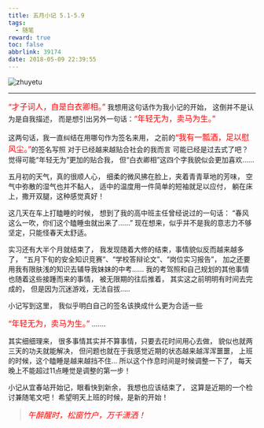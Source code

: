```yaml
---
title: 五月小记 5.1-5.9
tags:
  - 随笔
reward: true
toc: false
abbrlink: 39174
date: 2018-05-09 22:39:55
---
```

![zhuyetu](https://wx2.sinaimg.cn/mw690/0068Se8Tgy1fr5hcazb3xj31hc0u0hdg.jpg)

---

<!-- more --> 
<font size=3 color=red>“才子词人，自是白衣卿相。”</font>
我想用这句话作为我小记的开始，
这倒并不是认为是自我描述，
而是想引出另外一句话：<font size=3 color=red>“年轻无为，卖马为生。”</font>

这两句话，我一直纠结在用哪句作为签名来用，
之前的<font size=3 color=red>“我有一瓢酒，足以慰风尘。”</font>的签名写照
对于已经越来越贴合社会的我而言
可能已经是过去式了吧？
觉得可能“年轻无为”更加的贴合我，
但“白衣卿相”这四个字我貌似会更加喜欢......

五月初的天气，真的很顺人心，
细柔的微风拂在脸上，夹着青青草地的芳味，
空气中弥散的湿气也并不黏人，
适中的温度用一件简单的短袖就足以应付，
躺在床上，撒开双腿，这种感觉真好！

这几天在车上打瞌睡的时候，
想到了我的高中班主任曾经说过的一句话：
“春风这么一吹，你们这个瞌睡虫就出来了......”
现在想来，似乎并不是我的意志力不够坚定，只能怪春天太舒适。

实习还有大半个月就结束了，
我发现随着大修的结束，事情貌似反而越来越多了，
“五月下旬的安全知识竞赛”、“学校答辩论文”、“岗位实习报告”，
加之还要用我有限肤浅的知识去辅导我妹妹的中考......
我的考驾照和自己规划的其他事情也随着这些接踵而来的事情，
被无限期的往后推着，
其实这之前明明有时间去完成的，
但是因为沉迷游戏，无法自拔.....

小记写到这里，
我似乎明白自己的签名该换成什么更为合适一些

<font size=3 color=red>“年轻无为，卖马为生。”</font>
.......

其实细细理来，
很多事情其实并不算事情，只要去花时间用心去做，
貌似也就两三天的功夫就能解决，
但问题也就在于我感觉近期的状态越来越浑浑噩噩，
上班的时候，这个瞌睡是越来越挡不住...
所以这个作息时间是时候调整一下了，
每天晚上不能超过11点睡觉是调整的第一步！

小记从宜春站开始记，眼看快到新余，
我想也应该结束了，
这算是近期的一个检讨兼随笔文吧！
希望明天上班的时候，是新的开始！

> *<font size=3 color=red>午醉醒时，松窗竹户，万千潇洒！</font>*

